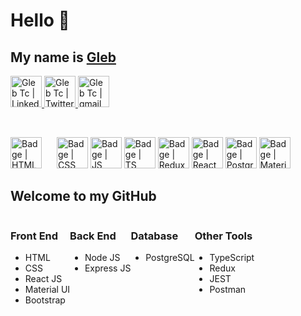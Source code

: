<h1> Hello 👋 </h1>
<h2> My name is <a href="https://gtportfolio.dev">Gleb</a> </h2>
<p>
  <a href="https://www.linkedin.com/in/glebtc/">
    <img alt="Gleb Tc | LinkedIn" width="50px" src="https://www.svgrepo.com/show/448234/linkedin.svg" />
  </a>
  <a href="https://twitter.com/Gleb_TC">
    <img alt="Gleb Tc | Twitter" width="50px" src="https://www.svgrepo.com/show/475689/twitter-color.svg" />
  </a>
  <a href="mailto:gleb.tchani@gmail.com">
    <img alt="Gleb Tc | gmail" width="50px" src="https://www.svgrepo.com/show/452213/gmail.svg" />
  </a>
</p>

<br>

<p>
  <img alt="Badge | HTML" width="50px" src="https://www.svgrepo.com/show/349402/html5.svg" style="margin-right: 20px"/>
  <img alt="Badge | CSS" width="50px" src="https://www.svgrepo.com/show/349330/css3.svg" />
  <img alt="Badge | JS" width="50px" src="https://www.svgrepo.com/show/303206/javascript-logo.svg" />
  <img alt="Badge | TS" width="50px" src="https://www.svgrepo.com/show/354478/typescript-icon.svg" />
  <img alt="Badge | Redux" width="50px" src="https://www.svgrepo.com/show/303557/redux-logo.svg" />    
  <img alt="Badge | React" width="50px" src="https://www.svgrepo.com/show/354259/react.svg" />
  <img alt="Badge | PostgrSQL" width="50px" src="https://www.svgrepo.com/show/354200/postgresql.svg" />
  <img alt="Badge | Material UI" width="50px" src="https://www.svgrepo.com/show/354048/material-ui.svg" />
</p>

<h2>Welcome to my GitHub</h2>

<div style="display: flex;">
  <div>
    <h3>Front End</h3>
    <ul>
      <li>HTML</li>
      <li>CSS</li>
      <li>React JS</li>
      <li>Material UI</li>
      <li>Bootstrap</li>
    </ul>
  </div>
  <div>
    <h3>Back End</h3>
    <ul>
      <li>Node JS</li>
      <li>Express JS</li>
    </ul>
  </div>
  <div>
    <h3>Database</h3>
    <ul>
      <li>PostgreSQL</li>
    </ul>
  </div>
  <div>
    <h3>Other Tools</h3>
    <ul>
      <li>TypeScript</li>
      <li>Redux</li>
      <li>JEST</li>
      <li>Postman</li>
    </ul>
  </div>
</div>
